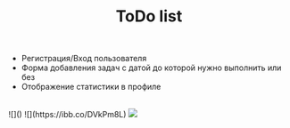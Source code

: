 <h1 align="center">ToDo list</h1>
<br> 
<ul>
    <li>Регистрация/Вход пользователя</li>
    <li>Форма добавления задач с датой до которой нужно выполнить или без</li>
    <li>Отображение статистики в профиле</li>
</ul>
<br>
![]()
![](https://ibb.co/DVkPm8L)
<img src="https://ibb.co/Qpp25g7" >
